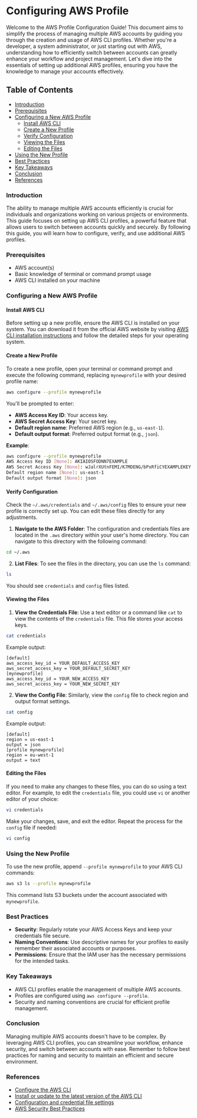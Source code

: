 # Configuring AWS Profile

Welcome to the AWS Profile Configuration Guide! This document aims to simplify the process of managing multiple AWS accounts by guiding you through the creation and usage of AWS CLI profiles. Whether you're a developer, a system administrator, or just starting out with AWS, understanding how to efficiently switch between accounts can greatly enhance your workflow and project management. Let's dive into the essentials of setting up additional AWS profiles, ensuring you have the knowledge to manage your accounts effectively.

## Table of Contents

- [Introduction](#introduction)
- [Prerequisites](#prerequisites)
- [Configuring a New AWS Profile](#configuring-a-new-aws-profile)
   - [Install AWS CLI](#install-aws-cli)
   - [Create a New Profile](#create-a-new-profile)
   - [Verify Configuration](#verify-configuration)
   - [Viewing the Files](#viewing-the-files)
   - [Editing the Files](#editing-the-files)
- [Using the New Profile](#using-the-new-profile)
- [Best Practices](#best-practices)
- [Key Takeaways](#key-takeaways)
- [Conclusion](#conclusion)
- [References](#references)

### Introduction

The ability to manage multiple AWS accounts efficiently is crucial for individuals and organizations working on various projects or environments. This guide focuses on setting up AWS CLI profiles, a powerful feature that allows users to switch between accounts quickly and securely. By following this guide, you will learn how to configure, verify, and use additional AWS profiles.

### Prerequisites

- AWS account(s)
- Basic knowledge of terminal or command prompt usage
- AWS CLI installed on your machine

### Configuring a New AWS Profile

#### Install AWS CLI

Before setting up a new profile, ensure the AWS CLI is installed on your system. You can download it from the official AWS website by visiting [AWS CLI installation instructions](https://docs.aws.amazon.com/cli/latest/userguide/getting-started-install.html) and follow the detailed steps for your operating system.

#### Create a New Profile

To create a new profile, open your terminal or command prompt and execute the following command, replacing `mynewprofile` with your desired profile name:

```sh
aws configure --profile mynewprofile
```

You'll be prompted to enter:
- **AWS Access Key ID**: Your access key.
- **AWS Secret Access Key**: Your secret key.
- **Default region name**: Preferred AWS region (e.g., `us-east-1`).
- **Default output format**: Preferred output format (e.g., `json`).

**Example**:

```sh
aws configure --profile mynewprofile
AWS Access Key ID [None]: AKIAIOSFODNN7EXAMPLE
AWS Secret Access Key [None]: wJalrXUtnFEMI/K7MDENG/bPxRfiCYEXAMPLEKEY
Default region name [None]: us-east-1
Default output format [None]: json
```

#### Verify Configuration

Check the `~/.aws/credentials` and `~/.aws/config` files to ensure your new profile is correctly set up. You can edit these files directly for any adjustments.

1. **Navigate to the AWS Folder**: The configuration and credentials files are located in the `.aws` directory within your user's home directory. You can navigate to this directory with the following command:

```sh
cd ~/.aws
```

2. **List Files**: To see the files in the directory, you can use the `ls` command:

```sh
ls
```

You should see `credentials` and `config` files listed.

#### Viewing the Files

1. **View the Credentials File**: Use a text editor or a command like `cat` to view the contents of the `credentials` file. This file stores your access keys.

```sh
cat credentials
```

Example output:

```
[default]
aws_access_key_id = YOUR_DEFAULT_ACCESS_KEY
aws_secret_access_key = YOUR_DEFAULT_SECRET_KEY
[mynewprofile]
aws_access_key_id = YOUR_NEW_ACCESS_KEY
aws_secret_access_key = YOUR_NEW_SECRET_KEY
```

2. **View the Config File**: Similarly, view the `config` file to check region and output format settings.

```sh
cat config
```

Example output:

```
[default]
region = us-east-1
output = json
[profile mynewprofile]
region = eu-west-1
output = text
```

#### Editing the Files

If you need to make any changes to these files, you can do so using a text editor. For example, to edit the `credentials` file, you could use `vi` or another editor of your choice:

```sh
vi credentials
```

Make your changes, save, and exit the editor. Repeat the process for the `config` file if needed:

```sh
vi config
```

### Using the New Profile

To use the new profile, append `--profile mynewprofile` to your AWS CLI commands:

```sh
aws s3 ls --profile mynewprofile
```

This command lists S3 buckets under the account associated with `mynewprofile`.

### Best Practices

- **Security**: Regularly rotate your AWS Access Keys and keep your credentials file secure.
- **Naming Conventions**: Use descriptive names for your profiles to easily remember their associated accounts or purposes.
- **Permissions**: Ensure that the IAM user has the necessary permissions for the intended tasks.

### Key Takeaways

- AWS CLI profiles enable the management of multiple AWS accounts.
- Profiles are configured using `aws configure --profile`.
- Security and naming conventions are crucial for efficient profile management.

### Conclusion

Managing multiple AWS accounts doesn't have to be complex. By leveraging AWS CLI profiles, you can streamline your workflow, enhance security, and switch between accounts with ease. Remember to follow best practices for naming and security to maintain an efficient and secure environment.

### References

- [Configure the AWS CLI](https://docs.aws.amazon.com/cli/latest/userguide/cli-chap-configure.html)
- [Install or update to the latest version of the AWS CLI](https://docs.aws.amazon.com/cli/latest/userguide/getting-started-install.html)
- [Configuration and credential file settings](https://docs.aws.amazon.com/cli/latest/userguide/cli-configure-files.html)
- [AWS Security Best Practices](https://aws.amazon.com/architecture/well-architected/)